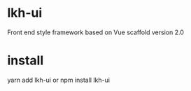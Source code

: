 # lkh-ui

Front end style framework based on Vue scaffold version 2.0

# install

yarn add lkh-ui or npm install lkh-ui
